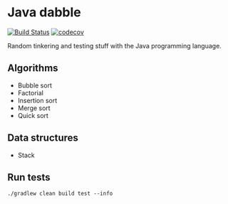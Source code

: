 # Java dabble
[![Build Status](https://travis-ci.org/Ricalo/java-dabble.svg?branch=main)](https://travis-ci.org/Ricalo/java-dabble)
[![codecov](https://codecov.io/gh/Ricalo/java-dabble/branch/main/graph/badge.svg)](https://codecov.io/gh/Ricalo/java-dabble)

Random tinkering and testing stuff with the Java programming language.

## Algorithms

* Bubble sort
* Factorial
* Insertion sort
* Merge sort
* Quick sort

## Data structures

* Stack

## Run tests

```
./gradlew clean build test --info
```
